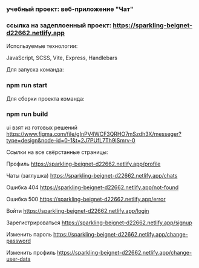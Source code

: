 
### учебный проект: веб-приложение "Чат"

### ссылка на задеплоенный проект: https://sparkling-beignet-d22662.netlify.app

Используемые технологии: 

JavaScript, SCSS, Vite, Express, Handlebars

Для запуска команда:  
### npm run start

Для сборки проекта команда: 
### npm run build

ui взят из готовых решений https://www.figma.com/file/gInPV4WCF3QRHO7mSzdh3X/messeger?type=design&node-id=0-1&t=2J7PUfL7Th9ISmrv-0

Ссылки на все свёрстанные страницы:

Профиль https://sparkling-beignet-d22662.netlify.app/profile

Чаты (заглушка) https://sparkling-beignet-d22662.netlify.app/chats

Ошибка 404 https://sparkling-beignet-d22662.netlify.app/not-found

Ошибка 500 https://sparkling-beignet-d22662.netlify.app/error

Войти https://sparkling-beignet-d22662.netlify.app/login

Зарегистрироваться https://sparkling-beignet-d22662.netlify.app/signup

Изменить пароль https://sparkling-beignet-d22662.netlify.app/change-password

Изменить профиль https://sparkling-beignet-d22662.netlify.app/change-user-data
